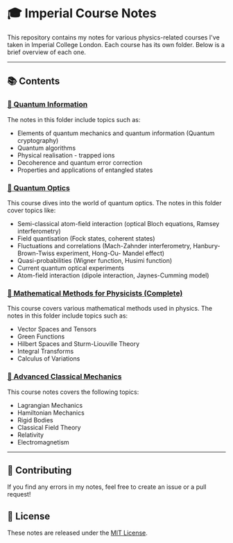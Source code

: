 # 🎓 Imperial Course Notes

This repository contains my notes for various physics-related courses I've taken in Imperial College London. Each course has its own folder. Below is a brief overview of each one.

---

## 📚 Contents

### [🔮 Quantum Information](./quantum-information)

The notes in this folder include topics such as:

- Elements of quantum mechanics and quantum information (Quantum cryptography)
- Quantum algorithms
- Physical realisation - trapped ions
- Decoherence and quantum error correction
- Properties and applications of entangled states

### [🌈 Quantum Optics](./quantum-optics)

This course dives into the world of quantum optics. The notes in this folder cover topics like:

- Semi-classical atom-field interaction (optical Bloch equations, Ramsey interferometry)
- Field quantisation (Fock states, coherent states)
- Fluctuations and correlations (Mach-Zahnder interferometry, Hanbury-Brown-Twiss experiment, Hong-Ou- Mandel effect)
- Quasi-probabilities (Wigner function, Husimi function)
- Current quantum optical experiments
- Atom-field interaction (dipole interaction, Jaynes-Cumming model)

### [🧮 Mathematical Methods for Physicists (Complete)](./mathematical-methods-for-physicists)

This course covers various mathematical methods used in physics. The notes in this folder include topics such as:

- Vector Spaces and Tensors
- Green Functions
- Hilbert Spaces and Sturm-Liouville Theory
- Integral Transforms
- Calculus of Variations

### [🚀 Advanced Classical Mechanics](./advanced-classical-mechanics)

This course notes covers the following topics: 

- Lagrangian Mechanics
- Hamiltonian Mechanics
- Rigid Bodies
- Classical Field Theory
- Relativity
- Electromagnetism

---

## 🤝 Contributing

If you find any errors in my notes, feel free to create an issue or a pull request!

## 📜 License

These notes are released under the [MIT License](./LICENSE).
